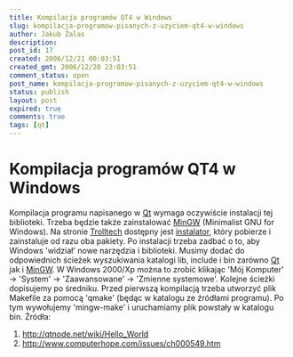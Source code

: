 ```yaml
---
title: Kompilacja programów QT4 w Windows
slug: kompilacja-programow-pisanych-z-uzyciem-qt4-w-windows
author: Jakub Zalas
description: 
post_id: 17
created: 2006/12/21 00:03:51
created_gmt: 2006/12/20 23:03:51
comment_status: open
post_name: kompilacja-programow-pisanych-z-uzyciem-qt4-w-windows
status: publish
layout: post
expired: true
comments: true
tags: [qt]
---
```


<!--Kompilacja programu napisanego w Qt wymaga oczywiście instalacji tej biblioteki. Trzeba będzie także zainstalować MinGW (Minimalist GNU for Windows). Na stronie Trolltech dostępny jest instalator, który pobierze i zainstaluje od razu oba pakiety.-->

# Kompilacja programów QT4 w Windows

Kompilacja programu napisanego w [Qt](http://www.trolltech.com/products/qt) wymaga oczywiście instalacji tej biblioteki. Trzeba będzie także zainstalować [MinGW](http://www.mingw.org/) (Minimalist GNU for Windows). Na stronie [Trolltech](http://www.trolltech.com) dostępny jest [instalator](http://www.trolltech.com/developer/downloads/qt/windows), który pobierze i zainstaluje od razu oba pakiety. Po instalacji trzeba zadbać o to, aby Windows 'widział' nowe narzędzia i biblioteki. Musimy dodać do odpowiednich ścieżek wyszukiwania katalogi lib, include i bin zarówno [Qt](http://www.trolltech.com/products/qt) jak i [MinGW](http://www.mingw.org/). W Windows 2000/Xp można to zrobić klikając 'Mój Komputer' -> 'System' -> 'Zaawansowane' -> 'Zmienne systemowe'. Kolejne ścieżki dopisujemy po średniku. Przed pierwszą kompilacją trzeba utworzyć plik Makefile za pomocą 'qmake' (będąc w katalogu ze źródłami programu). Po tym wywołujemy 'mingw-make' i uruchamiamy plik powstały w katalogu bin. Źródła: 

  1. <http://qtnode.net/wiki/Hello_World>
  2. <http://www.computerhope.com/issues/ch000549.htm>
